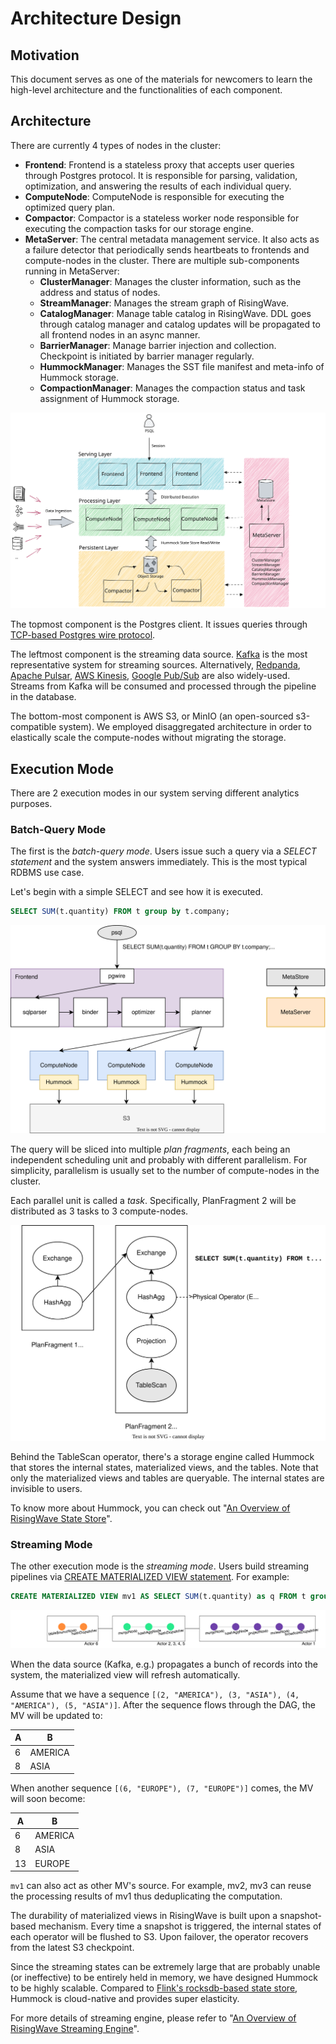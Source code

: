 # Architecture Design

## Motivation 

This document serves as one of the materials for newcomers to learn the high-level architecture and the functionalities of each component.

## Architecture 

There are currently 4 types of nodes in the cluster: 

* **Frontend**: Frontend is a stateless proxy that accepts user queries through Postgres protocol. It is responsible for parsing, validation, optimization, and answering the results of each individual query. 
* **ComputeNode**: ComputeNode is responsible for executing the optimized query plan. 
* **Compactor**: Compactor is a stateless worker node responsible for executing the compaction tasks for our storage engine.
* **MetaServer**: The central metadata management service. It also acts as a failure detector that periodically sends heartbeats to frontends and compute-nodes in the cluster. There are multiple sub-components running in MetaServer:
   * **ClusterManager**: Manages the cluster information, such as the address and status of nodes.
   * **StreamManager**: Manages the stream graph of RisingWave.
   * **CatalogManager**: Manage table catalog in RisingWave. DDL goes through catalog manager and catalog updates will be propagated to all frontend nodes in an async manner.
   * **BarrierManager**: Manage barrier injection and collection. Checkpoint is initiated by barrier manager regularly.
   * **HummockManager**: Manages the SST file manifest and meta-info of Hummock storage.
   * **CompactionManager**: Manages the compaction status and task assignment of Hummock storage.

![Architecture](./images/architecture-design/architecture.svg)

The topmost component is the Postgres client. It issues queries through [TCP-based Postgres wire protocol](https://www.postgresql.org/docs/current/protocol.html).

The leftmost component is the streaming data source. [Kafka](https://kafka.apache.org) is the most representative system for streaming sources. Alternatively, [Redpanda](https://redpanda.com/), [Apache Pulsar](https://pulsar.apache.org/), [AWS Kinesis](https://aws.amazon.com/kinesis), [Google Pub/Sub](https://cloud.google.com/pubsub/docs/overview) are also widely-used. Streams from Kafka will be consumed and processed through the pipeline in the database. 

The bottom-most component is AWS S3, or MinIO (an open-sourced s3-compatible system). We employed disaggregated architecture in order to elastically scale the compute-nodes without migrating the storage.

## Execution Mode 

There are 2 execution modes in our system serving different analytics purposes. 

### Batch-Query Mode 

The first is the *batch-query mode*. Users issue such a query via a *SELECT statement* and the system answers immediately. This is the most typical RDBMS use case. 

Let's begin with a simple SELECT and see how it is executed. 

```sql
SELECT SUM(t.quantity) FROM t group by t.company;
```

![Batch-Query](./images/architecture-design/batch-query.svg)

The query will be sliced into multiple *plan fragments*, each being an independent scheduling unit and probably with different parallelism. For simplicity, parallelism is usually set to the number of compute-nodes in the cluster.

Each parallel unit is called a *task*. Specifically, PlanFragment 2 will be distributed as 3 tasks to 3 compute-nodes.

![Plan-Fragments](./images/architecture-design/plan-fragments.svg)

Behind the TableScan operator, there's a storage engine called Hummock that stores the internal states, materialized views, and the tables. Note that only the materialized views and tables are queryable. The internal states are invisible to users.

To know more about Hummock, you can check out "[An Overview of RisingWave State Store](./state-store-overview.md)".

### Streaming Mode 

The other execution mode is the *streaming mode*. Users build streaming pipelines via [CREATE MATERIALIZED VIEW statement](https://www.postgresql.org/docs/current/sql-creatematerializedview.html). 
For example: 

```sql
CREATE MATERIALIZED VIEW mv1 AS SELECT SUM(t.quantity) as q FROM t group by t.company;
```

![Stream-Pipeline](./images/architecture-design/stream-pipeline.png)

When the data source (Kafka, e.g.) propagates a bunch of records into the system, the materialized view will refresh automatically.

Assume that we have a sequence `[(2, "AMERICA"), (3, "ASIA"), (4, "AMERICA"), (5, "ASIA")]`. After the sequence flows through the DAG, the MV will be updated to: 

| A | B
| - | -
| 6 | AMERICA
| 8 | ASIA

When another sequence `[(6, "EUROPE"), (7, "EUROPE")]` comes, the MV will soon become: 

| A | B
| - | -
| 6 | AMERICA
| 8 | ASIA
| 13 | EUROPE

`mv1` can also act as other MV's source. For example, mv2, mv3 can reuse the processing results of mv1 thus deduplicating the computation.

The durability of materialized views in RisingWave is built upon a snapshot-based mechanism. Every time a snapshot is triggered, the internal states of each operator will be flushed to S3. Upon failover, the operator recovers from the latest S3 checkpoint. 

Since the streaming states can be extremely large that are probably unable (or ineffective) to be entirely held in memory, we have designed Hummock to be highly scalable. Compared to [Flink's rocksdb-based state store](https://nightlies.apache.org/flink/flink-docs-release-1.14/docs/ops/state/state_backends/#the-embeddedrocksdbstatebackend), Hummock is cloud-native  and provides super elasticity.

For more details of streaming engine, please refer to "[An Overview of RisingWave Streaming Engine](./streaming-overview.md)".
